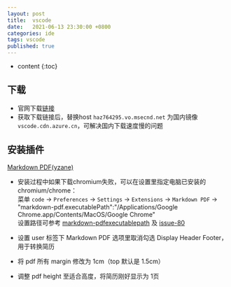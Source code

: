 ```yaml
---
layout: post
title:  vscode
date:   2021-06-13 23:30:00 +0800
categories: ide
tags: vscode
published: true
---
```


* content
{:toc}

## 下载

* 官网下载[链接](https://code.visualstudio.com/Download)
* 获取下载链接后，替换host `haz764295.vo.msecnd.net` 为国内镜像 `vscode.cdn.azure.cn`，可解决国内下载速度慢的问题

## 安装插件

[Markdown PDF(yzane)](https://github.com/yzane/vscode-markdown-pdf)

* 安装过程中如果下载chromium失败，可以在设置里指定电脑已安装的chromium/chrome：<br>
菜单 `code` -> `Preferences` -> `Settings` -> `Extensions` -> `Markdown PDF`
-> "markdown-pdf.executablePath":"/Applications/Google Chrome.app/Contents/MacOS/Google Chrome"<br>
设置路径可参考 [markdown-pdfexecutablepath](https://github.com/yzane/vscode-markdown-pdf#markdown-pdfexecutablepath)
及 [issue-80](https://github.com/yzane/vscode-markdown-pdf/issues/80)

* 设置 user 标签下 Markdown PDF 选项里取消勾选 Display Header Footer，用于转换简历
* 将 pdf 所有 margin 修改为 1cm（top 默认是 1.5cm）
* 调整 pdf height 至适合高度，将简历刚好显示为 1页

<!-- https://zhuanlan.zhihu.com/p/112215618 -->